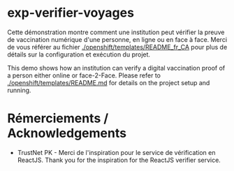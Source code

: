 # exp-verifier-voyages
Cette démonstration montre comment une institution peut vérifier la preuve de vaccination numérique d'une personne, en ligne ou en face à face. Merci de vous référer au fichier [./openshift/templates/README_fr_CA](./openshift/templates/README_fr_CA.md) pour plus de détails sur la configuration et exécution du projet.

This demo shows how an institution can verify a digital vaccination proof of a person either online or face-2-Face. Please refer to [./openshift/templates/README.md](./openshift/templates/README.md) for details on the project setup and running. 

# Rémerciements / Acknowledgements 

- TrustNet PK - Merci de l'inspiration pour le service de vérification en ReactJS. Thank you for the inspiration for the ReactJS verifier service. 